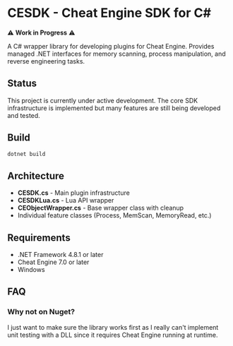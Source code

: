 # CESDK - Cheat Engine SDK for C#

⚠️ **Work in Progress** ⚠️

A C# wrapper library for developing plugins for Cheat Engine. Provides managed .NET interfaces for memory scanning, process manipulation, and reverse engineering tasks.

## Status

This project is currently under active development. The core SDK infrastructure is implemented but many features are still being developed and tested.

## Build

```bash
dotnet build
```

## Architecture

- **CESDK.cs** - Main plugin infrastructure
- **CESDKLua.cs** - Lua API wrapper
- **CEObjectWrapper.cs** - Base wrapper class with cleanup
- Individual feature classes (Process, MemScan, MemoryRead, etc.)

## Requirements

- .NET Framework 4.8.1 or later
- Cheat Engine 7.0 or later
- Windows

## FAQ

### Why not on Nuget?

I just want to make sure the library works first as I really can't implement unit testing with a DLL since it requires Cheat Engine running at runtime.
